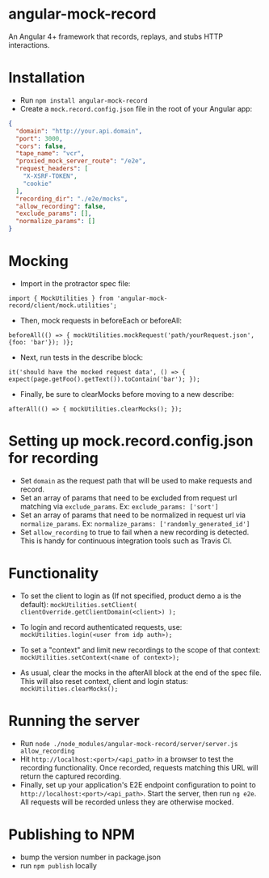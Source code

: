 # angular-mock-record
An Angular 4+ framework that records, replays, and stubs HTTP interactions.

# Installation
- Run `npm install angular-mock-record`
- Create a `mock.record.config.json` file in the root of your Angular app:


```json
{
  "domain": "http://your.api.domain",
  "port": 3000,
  "cors": false,
  "tape_name": "vcr",
  "proxied_mock_server_route": "/e2e",
  "request_headers": [
    "X-XSRF-TOKEN",
    "cookie"
  ],
  "recording_dir": "./e2e/mocks",
  "allow_recording": false,
  "exclude_params": [],
  "normalize_params": []
}
```


# Mocking
- Import in the protractor spec file:


`import { MockUtilities } from 'angular-mock-record/client/mock.utilities';`


- Then, mock requests in beforeEach or beforeAll:


`
beforeAll(() => {
  mockUtilities.mockRequest('path/yourRequest.json', {foo: 'bar'});
)};
`

- Next, run tests in the describe block:


`
it('should have the mocked request data', () => {
  expect(page.getFoo().getText()).toContain('bar');
});
`


- Finally, be sure to clearMocks before moving to a new describe:

`
afterAll(() => {
  mockUtilities.clearMocks();
});
`
# Setting up mock.record.config.json for recording

- Set `domain` as the request path that will be used to make requests and record.
- Set an array of params that need to be excluded from request url matching via `exclude_params`. Ex: `exclude_params: ['sort']`
- Set an array of params that need to be normalized in request url via `normalize_params`. Ex: `normalize_params: ['randomly_generated_id']`
- Set `allow_recording` to true to fail when a new recording is detected. This is handy for continuous integration tools such as Travis CI.

# Functionality

- To set the client to login as (If not specified, product demo a is the default):
  `mockUtilities.setClient( clientOverride.getClientDomain(<client>) );`

- To login and record authenticated requests, use:
  `mockUtilities.login(<user from idp auth>);`

- To set a "context" and limit new recordings to the scope of that context:
  `mockUtilities.setContext(<name of context>);`

- As usual, clear the mocks in the afterAll block at the end of the spec file. This will also reset context, client and login status:
  `mockUtilities.clearMocks();`


# Running the server

- Run `node ./node_modules/angular-mock-record/server/server.js allow_recording`
- Hit `http://localhost:<port>/<api_path>` in a browser to test the recording functionality.  Once recorded, requests matching this URL will return the captured recording.
- Finally, set up your application's E2E endpoint configuration to point to `http://localhost:<port>/<api_path>`. Start the server, then run `ng e2e`.  All requests will be recorded unless they are otherwise mocked.

# Publishing to NPM

- bump the version number in package.json
- run `npm publish` locally

